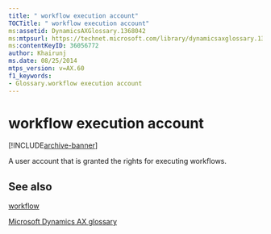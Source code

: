 ```yaml
---
title: " workflow execution account"
TOCTitle: " workflow execution account"
ms:assetid: DynamicsAXGlossary.1368042
ms:mtpsurl: https://technet.microsoft.com/library/dynamicsaxglossary.1368042(v=AX.60)
ms:contentKeyID: 36056772
author: Khairunj
ms.date: 08/25/2014
mtps_version: v=AX.60
f1_keywords:
- Glossary.workflow execution account
---
```


# workflow execution account


[!INCLUDE[archive-banner](includes/archive-banner.md)]

A user account that is granted the rights for executing workflows.

## See also

[workflow](workflow.md)

[Microsoft Dynamics AX glossary](glossary/microsoft-dynamics-ax-glossary.md)

  


